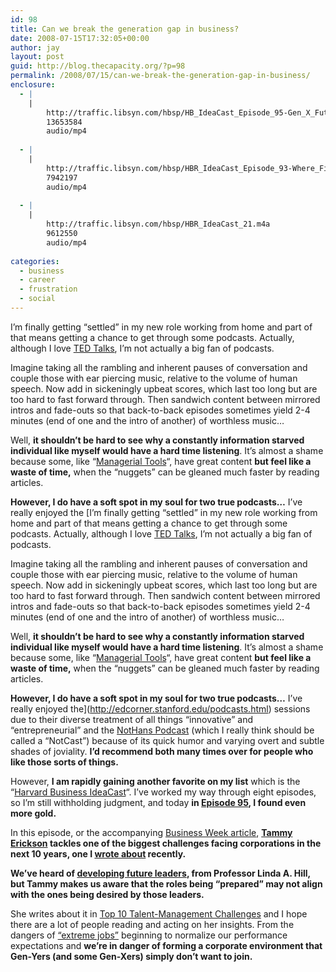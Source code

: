 ```yaml
---
id: 98
title: Can we break the generation gap in business?
date: 2008-07-15T17:32:05+00:00
author: jay
layout: post
guid: http://blog.thecapacity.org/?p=98
permalink: /2008/07/15/can-we-break-the-generation-gap-in-business/
enclosure:
  - |
    |
        http://traffic.libsyn.com/hbsp/HB_IdeaCast_Episode_95-Gen_X_Future.m4a
        13653584
        audio/mp4
        
  - |
    |
        http://traffic.libsyn.com/hbsp/HBR_IdeaCast_Episode_93-Where_Find_Tomorrows_Leaders.m4a
        7942197
        audio/mp4
        
  - |
    |
        http://traffic.libsyn.com/hbsp/HBR_IdeaCast_21.m4a
        9612550
        audio/mp4
        
categories:
  - business
  - career
  - frustration
  - social
---
```

I&#8217;m finally getting &#8220;settled&#8221; in my new role working from home and part of that means getting a chance to get through some podcasts. Actually, although I love [TED Talks](http://www.ted.com/talks), I&#8217;m not actually a big fan of podcasts.

Imagine taking all the rambling and inherent pauses of conversation and couple those with ear piercing music, relative to the volume of human speech. Now add in sickeningly upbeat scores, which last too long but are too hard to fast forward through. Then sandwich content between mirrored intros and fade-outs so that back-to-back episodes sometimes yield 2-4 minutes (end of one and the intro of another) of worthless music&#8230;

Well, **it shouldn&#8217;t be hard to see why a constantly information starved individual like myself would have a hard time listening**. It&#8217;s almost a shame because some, like &#8220;[Managerial Tools](http://www.learnoutloud.com/Podcast-Directory/Business/Leadership-and-Management/Manager-Tools-Podcast/19447)&#8220;, have great content **but feel like a waste of time,** when the &#8220;nuggets&#8221; can be gleaned much faster by reading articles.

**However, I do have a soft spot in my soul for two true podcasts&#8230;** I&#8217;ve really enjoyed the [I&#8217;m finally getting &#8220;settled&#8221; in my new role working from home and part of that means getting a chance to get through some podcasts. Actually, although I love [TED Talks](http://www.ted.com/talks), I&#8217;m not actually a big fan of podcasts.

Imagine taking all the rambling and inherent pauses of conversation and couple those with ear piercing music, relative to the volume of human speech. Now add in sickeningly upbeat scores, which last too long but are too hard to fast forward through. Then sandwich content between mirrored intros and fade-outs so that back-to-back episodes sometimes yield 2-4 minutes (end of one and the intro of another) of worthless music&#8230;

Well, **it shouldn&#8217;t be hard to see why a constantly information starved individual like myself would have a hard time listening**. It&#8217;s almost a shame because some, like &#8220;[Managerial Tools](http://www.learnoutloud.com/Podcast-Directory/Business/Leadership-and-Management/Manager-Tools-Podcast/19447)&#8220;, have great content **but feel like a waste of time,** when the &#8220;nuggets&#8221; can be gleaned much faster by reading articles.

**However, I do have a soft spot in my soul for two true podcasts&#8230;** I&#8217;ve really enjoyed the](http://edcorner.stanford.edu/podcasts.html) sessions due to their diverse treatment of all things &#8220;innovative&#8221; and &#8220;entrepreneurial&#8221; and the [NotHans Podcast](http://www.nothans.com/podcast/) (which I really think should be called a &#8220;NotCast&#8221;) because of its quick humor and varying overt and subtle shades of joviality. **I&#8217;d recommend both many times over for people who like those sorts of things.**

However, **I am rapidly gaining another favorite on my list** which is the &#8220;[Harvard Business IdeaCast](http://hbsp.libsyn.com/rss)&#8220;. I&#8217;ve worked my way through eight episodes, so I&#8217;m still withholding judgment, and today **in [Episode 95](http://traffic.libsyn.com/hbsp/HB_IdeaCast_Episode_95-Gen_X_Future.m4a), I found even more gold.**

In this episode, or the accompanying [Business Week article](http://www.businessweek.com/managing/content/may2008/ca20080515_250308.htm?chan=top+news_top+news+index_news+%2B+analysis), **[Tammy Erickson](http://discussionleader.hbsp.com/erickson/) tackles one of the biggest challenges facing corporations in the next 10 years, one I [wrote about](http://blog.thecapacity.org/2008/06/24/you-must-be-38-or-younger-to-view-this-post/) recently.**

**We&#8217;ve heard of [developing future leaders](http://traffic.libsyn.com/hbsp/HBR_IdeaCast_Episode_93-Where_Find_Tomorrows_Leaders.m4a), from Professor Linda A. Hill, but Tammy makes us aware that the roles being &#8220;prepared&#8221; may not align with the ones being desired by those leaders.**

She writes about it in [Top 10 Talent-Management Challenges](http://discussionleader.hbsp.com/erickson/2008/06/todays_top_ten_talent_manageme.html) and I hope there are a lot of people reading and acting on her insights. From the dangers of [&#8220;extreme jobs&#8221;](http://traffic.libsyn.com/hbsp/HBR_IdeaCast_21.m4a) beginning to normalize our performance expectations and **we&#8217;re in danger of forming a corporate environment that Gen-Yers (and some Gen-Xers) simply don&#8217;t want to join.**